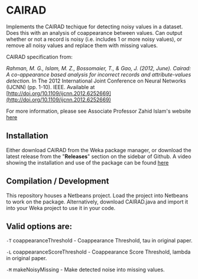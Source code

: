 # CAIRAD
Implements the CAIRAD techique for detecting noisy values in a dataset. Does this with an analysis of coappearance between values. Can output whether or not a record is noisy (i.e. includes 1 or more noisy values), or remove all noisy values and replace them with missing values. 

CAIRAD specification from:

*Rahman, M. G., Islam, M. Z., Bossomaier, T., & Gao, J. (2012, June). Cairad: A co-appearance based analysis for incorrect records and attribute-values detection.* In The 2012 International Joint Conference on Neural Networks (IJCNN) (pp. 1-10). IEEE. Available at [http://doi.org/10.1109/ijcnn.2012.6252669](http://doi.org/10.1109/ijcnn.2012.6252669)

For more information, please see Associate Professor Zahid Islam's website [here](http://csusap.csu.edu.au/~zislam/)

## Installation
Either download CAIRAD from the Weka package manager, or download the latest release from the "**Releases**" section on the sidebar of Github. A video showing the installation and use of the package can be found [here](https://www.youtube.com/watch?v=JUyKobCxruI)

## Compilation / Development
This repository houses a Netbeans project. Load the project into Netbeans to work on the package. Alternatively, download CAIRAD.java and import it into your Weka project to use it in your code.

## Valid options are:

`-T`
coappearanceThreshold - Coappearance Threshold, tau in original paper.

`-L`
coappearanceScoreThreshold - Coappearance Score Threshold, lambda in original paper.

`-M`
makeNoisyMissing - Make detected noise into missing values. 

